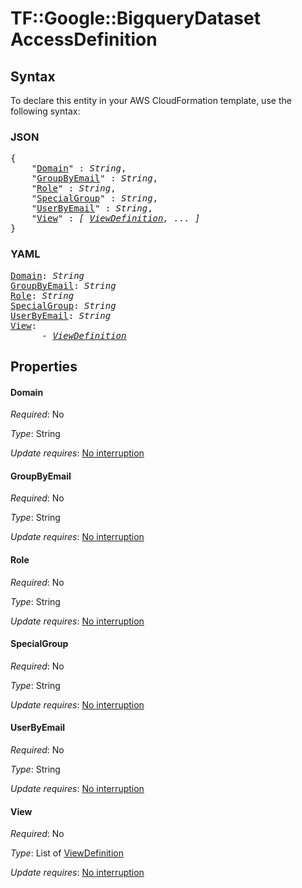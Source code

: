 # TF::Google::BigqueryDataset AccessDefinition

## Syntax

To declare this entity in your AWS CloudFormation template, use the following syntax:

### JSON

<pre>
{
    "<a href="#domain" title="Domain">Domain</a>" : <i>String</i>,
    "<a href="#groupbyemail" title="GroupByEmail">GroupByEmail</a>" : <i>String</i>,
    "<a href="#role" title="Role">Role</a>" : <i>String</i>,
    "<a href="#specialgroup" title="SpecialGroup">SpecialGroup</a>" : <i>String</i>,
    "<a href="#userbyemail" title="UserByEmail">UserByEmail</a>" : <i>String</i>,
    "<a href="#view" title="View">View</a>" : <i>[ <a href="viewdefinition.md">ViewDefinition</a>, ... ]</i>
}
</pre>

### YAML

<pre>
<a href="#domain" title="Domain">Domain</a>: <i>String</i>
<a href="#groupbyemail" title="GroupByEmail">GroupByEmail</a>: <i>String</i>
<a href="#role" title="Role">Role</a>: <i>String</i>
<a href="#specialgroup" title="SpecialGroup">SpecialGroup</a>: <i>String</i>
<a href="#userbyemail" title="UserByEmail">UserByEmail</a>: <i>String</i>
<a href="#view" title="View">View</a>: <i>
      - <a href="viewdefinition.md">ViewDefinition</a></i>
</pre>

## Properties

#### Domain

_Required_: No

_Type_: String

_Update requires_: [No interruption](https://docs.aws.amazon.com/AWSCloudFormation/latest/UserGuide/using-cfn-updating-stacks-update-behaviors.html#update-no-interrupt)

#### GroupByEmail

_Required_: No

_Type_: String

_Update requires_: [No interruption](https://docs.aws.amazon.com/AWSCloudFormation/latest/UserGuide/using-cfn-updating-stacks-update-behaviors.html#update-no-interrupt)

#### Role

_Required_: No

_Type_: String

_Update requires_: [No interruption](https://docs.aws.amazon.com/AWSCloudFormation/latest/UserGuide/using-cfn-updating-stacks-update-behaviors.html#update-no-interrupt)

#### SpecialGroup

_Required_: No

_Type_: String

_Update requires_: [No interruption](https://docs.aws.amazon.com/AWSCloudFormation/latest/UserGuide/using-cfn-updating-stacks-update-behaviors.html#update-no-interrupt)

#### UserByEmail

_Required_: No

_Type_: String

_Update requires_: [No interruption](https://docs.aws.amazon.com/AWSCloudFormation/latest/UserGuide/using-cfn-updating-stacks-update-behaviors.html#update-no-interrupt)

#### View

_Required_: No

_Type_: List of <a href="viewdefinition.md">ViewDefinition</a>

_Update requires_: [No interruption](https://docs.aws.amazon.com/AWSCloudFormation/latest/UserGuide/using-cfn-updating-stacks-update-behaviors.html#update-no-interrupt)

